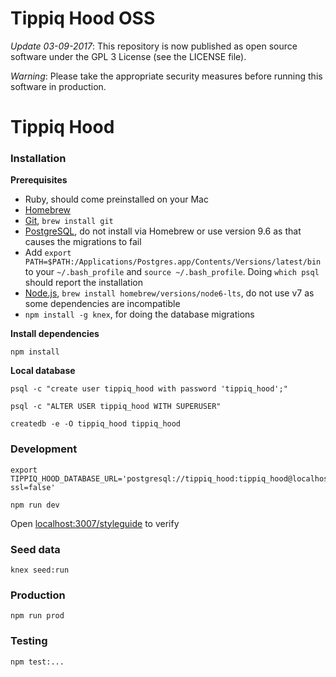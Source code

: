 # Tippiq Hood OSS

*Update 03-09-2017*: This repository is now published as open source software under the GPL 3 License (see the LICENSE file).

*Warning*: Please take the appropriate security measures before running this software in production.

Tippiq Hood
===========

### Installation

**Prerequisites**
* Ruby, should come preinstalled on your Mac
* [Homebrew](http://http://brew.sh/)
* [Git](http://git-scm.com/), `brew install git`
* [PostgreSQL](https://github.com/PostgresApp/PostgresApp/releases/download/9.5.5/Postgres-9.5.5.zip), do not install via Homebrew or use version 9.6 as that causes the migrations to fail
* Add `export PATH=$PATH:/Applications/Postgres.app/Contents/Versions/latest/bin` to your `~/.bash_profile` and `source ~/.bash_profile`. Doing `which psql` should report the installation
* [Node.js](https://nodejs.org/), `brew install homebrew/versions/node6-lts`, do not use v7 as some dependencies are incompatible
* `npm install -g knex`, for doing the database migrations

**Install dependencies**

    npm install

**Local database**

    psql -c "create user tippiq_hood with password 'tippiq_hood';"

    psql -c "ALTER USER tippiq_hood WITH SUPERUSER"

    createdb -e -O tippiq_hood tippiq_hood

### Development

    export TIPPIQ_HOOD_DATABASE_URL='postgresql://tippiq_hood:tippiq_hood@localhost:5432/tippiq_hood?ssl=false'

    npm run dev

Open [localhost:3007/styleguide](http://localhost:3007/styleguide) to verify

### Seed data

    knex seed:run

### Production

    npm run prod

### Testing

    npm test:...
